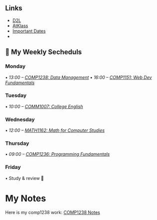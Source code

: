 ## Links
- [D2L](https://learn.georgebrown.ca)
- [AtKlass](https://app.atklass.com)
- [Important Dates](https://www.georgebrown.ca/current-students/important-dates?term=27246&category=131)
- 
## 📅 My Weekly Secheduls
### Monday
•⁠  ⁠*13:00 – [COMP1238: Data Management](https://d2l.georgebrown.ca/d2l/home)*
•⁠  ⁠*16:00 – [COMP1151: Web Dev Fundamentals](https://d2l.georgebrown.ca/d2l/home)*

### Tuesday
•⁠  ⁠*10:00 – [COMM1007: College English](https://d2l.georgebrown.ca/d2l/home)*

### Wednesday
•⁠  ⁠*12:00 – [MATH1162: Math for Computer Studies](https://d2l.georgebrown.ca/d2l/home)*

### Thursday
•⁠  ⁠*09:00 – [COMP1236: Programming Fundamentals](https://d2l.georgebrown.ca/d2l/home)*

### Friday
•⁠  ⁠Study & review 🧠

# My Notes
Here is my comp1238 work:
[COMP1238 Notes](comp1238.md)

